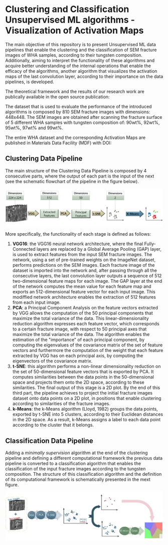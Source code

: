 # Clustering and Classification Unsupervised ML algorithms - Visualization of Activation Maps

The main objective of this repository is to present Unsupervised ML data pipelines that enable the clustering and the classification of SEM fracture images of WHA samples, according to their tungsten composition. Additionally, aiming to interpret the functionality of these algorithms and acquire better understanding of the internal operations that enable the efficacy of the algorithms, another algorithm that visualizes the activation maps of the last convolution layer, according to their importance on the data pipelines, is developed.

The theoretical framework and the results of our research work are publically available in the open source publication: 

The dataset that is used to evaluate the performance of the introduced algorithms is composed by 810 SEM fracture images with dimensions: 448x448. The SEM images are obtained after scanning the fracture surface of 5 different WHA samples with tungsten composition of: 90wt%, 92wt%, 95wt%, 97wt% and 99wt%. 

The entire WHA dataset and the corresponding Activation Maps are published in Materials Data Facility (MDF) with DOI: 

## Clustering Data Pipeline

The main structure of the Clustering Data Pipeline is composed by 4 consecutive parts, where the output of each part is the input of the next (see the schematic flowchart of the pipeline in the figure below). 

<img src="Images/cluster_pipeline_2.JPG">

More specifically, the functionality of each stage is defined as follows:

1. **VGG16**: the VGG16 neural network architecture, where the final Fully-Connected layers are replaced by a Global Average Pooling (GAP) layer, is used to extract features from the input SEM fracture images. The network, using a set of pre-trained weights on the ImageNet dataset, performs predictions on the SEM images. Each fracture image of the dataset is imported into the network and, after passing through all the consecutive layers, the last convolution layer outputs a sequence of 512 two-dimensional feature maps for each image. The GAP layer at the end of the network computes the mean value for each feature map and exports an 512-dimensional feature vector for each input image. This modiffied network architecture enables the extraction of 512 features from each input image.
2. **PCA**: a Principal Component Analysis on the feature vectors extracted by VGG allows the computation of the 50 principal components that maximize the total variance of the data. This linear-dimensionality reduction algorithm expresses each feature vector, which corresponds to a certain fracture image, with respect to 50 principal axes that maximize the total variance of the data. The algorithm enables the estimation of the "importance" of each principal component, by computing the eigenvalues of the covariance matrix of the set of feature vectors and furthermore the computation of the weight that each feature extracted by VGG has on each principal axis, by computing the eigenvectors of the covariance matrix.
 3. **t-SNE**: this algorithm performs a non-linear dimensionality reduction on the set of 50-dimensional feature vectors that is exported by PCA. It computes similarities between the data points in the 50-dimensional space and projects them onto the 2D space, according to these similarities. The final output of this stage is a 2D plot. By the end of this third part, the pipeline achieves to project the initial fracture images dataset onto data points on a 2D plot, in positions that enable clustering according to similarities of the fracture images.
4. **k-Means**: the k-Means algorithm (Lloyd, 1982) groups the data points, exported by t-SNE into 5 clusters, according to their Euclidean distances in the 2D space. As a result, k-Means assigns a label to each data point according to the cluster that it belongs.


## Classification Data Pipeline

Adding a *minimally supervision* algorithm at the end of the clustering pipeline and defining a different computational framework the previous data pipeline is converted to a classification algorithm that enables the classification of the input fracture images according to the tungsten composition. The structure of this classification algorithm and the definition of its computational framework is schematically presented in the mext figure.

<img src="Images/classification_pipeline_2.JPG">
